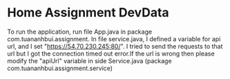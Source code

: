 <h1>Home Assignment DevData</h1>

To run the application, run file App.java in package com.tuananhbui.assignment. 
In file service.java, I defined a variable for api url, and I set "https://54.70.230.245:80/". 
I tried to send the requests to that url but I got the connection timed out error.If the url is wrong then please modify the "apiUrl" variable in side Service.java (package com.tuananhbui.assignment.service)